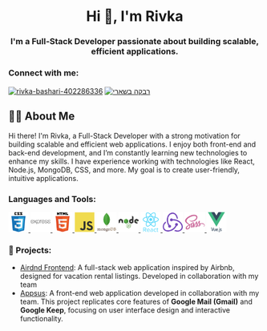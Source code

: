 <h1 align="center">Hi 👋, I'm Rivka</h1>
<h3 align="center">I'm a Full-Stack Developer passionate about building scalable, efficient applications.</h3>

<h3 align="left">Connect with me:</h3>
<p align="left">
<a href="https://linkedin.com/in/rivka-bashari-402286336" target="blank"><img align="center" src="https://raw.githubusercontent.com/rahuldkjain/github-profile-readme-generator/master/src/images/icons/Social/linked-in-alt.svg" alt="rivka-bashari-402286336" height="30" width="40" /></a>
<a href="https://fb.com/רבקה בשארי" target="blank"><img align="center" src="https://raw.githubusercontent.com/rahuldkjain/github-profile-readme-generator/master/src/images/icons/Social/facebook.svg" alt="רבקה בשארי" height="30" width="40" /></a>
</p>


## 👩‍💻 About Me

<p> Hi there! I'm Rivka, a Full-Stack Developer with a strong motivation for building scalable and efficient web applications. I enjoy both front-end and back-end development, and I’m constantly learning new technologies to enhance my skills. I have experience working with technologies like React, Node.js, MongoDB, CSS, and more.
  My goal is to create user-friendly, intuitive applications.</p>

<h3 align="left">Languages and Tools:</h3>
<p align="left"> <a href="https://www.w3schools.com/css/" target="_blank" rel="noreferrer"> <img src="https://raw.githubusercontent.com/devicons/devicon/master/icons/css3/css3-original-wordmark.svg" alt="css3" width="40" height="40"/> </a> <a href="https://expressjs.com" target="_blank" rel="noreferrer"> <img src="https://raw.githubusercontent.com/devicons/devicon/master/icons/express/express-original-wordmark.svg" alt="express" width="40" height="40"/> </a> <a href="https://www.w3.org/html/" target="_blank" rel="noreferrer"> <img src="https://raw.githubusercontent.com/devicons/devicon/master/icons/html5/html5-original-wordmark.svg" alt="html5" width="40" height="40"/> </a> <a href="https://developer.mozilla.org/en-US/docs/Web/JavaScript" target="_blank" rel="noreferrer"> <img src="https://raw.githubusercontent.com/devicons/devicon/master/icons/javascript/javascript-original.svg" alt="javascript" width="40" height="40"/> </a> <a href="https://www.mongodb.com/" target="_blank" rel="noreferrer"> <img src="https://raw.githubusercontent.com/devicons/devicon/master/icons/mongodb/mongodb-original-wordmark.svg" alt="mongodb" width="40" height="40"/> </a> <a href="https://nodejs.org" target="_blank" rel="noreferrer"> <img src="https://raw.githubusercontent.com/devicons/devicon/master/icons/nodejs/nodejs-original-wordmark.svg" alt="nodejs" width="40" height="40"/> </a> <a href="https://reactjs.org/" target="_blank" rel="noreferrer"> <img src="https://raw.githubusercontent.com/devicons/devicon/master/icons/react/react-original-wordmark.svg" alt="react" width="40" height="40"/> </a> <a href="https://redux.js.org" target="_blank" rel="noreferrer"> <img src="https://raw.githubusercontent.com/devicons/devicon/master/icons/redux/redux-original.svg" alt="redux" width="40" height="40"/> </a> <a href="https://sass-lang.com" target="_blank" rel="noreferrer"> <img src="https://raw.githubusercontent.com/devicons/devicon/master/icons/sass/sass-original.svg" alt="sass" width="40" height="40"/> </a> <a href="https://vuejs.org/" target="_blank" rel="noreferrer"> <img src="https://raw.githubusercontent.com/devicons/devicon/master/icons/vuejs/vuejs-original-wordmark.svg" alt="vuejs" width="40" height="40"/> </a> </p>

### 📂 Projects:
- [Airdnd Frontend](https://github.com/YiftachSamocha/airdnd-frontend): A full-stack web application inspired by Airbnb, designed for vacation rental listings. Developed in collaboration with my team
- [Appsus](https://github.com/Rivka212/Appsus): A front-end web application developed in collaboration with my team. This project replicates core features of **Google Mail (Gmail)** and **Google Keep**, focusing on user interface design and interactive functionality.
